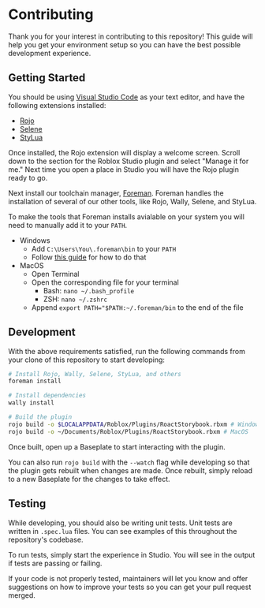 # Contributing

Thank you for your interest in contributing to this repository! This guide will help you get your environment setup so you can have the best possible development experience.

## Getting Started

You should be using [Visual Studio Code](https://code.visualstudio.com/) as your text editor, and have the following extensions installed:

- [Rojo](https://marketplace.visualstudio.com/items?itemName=evaera.vscode-rojo)
- [Selene](https://marketplace.visualstudio.com/items?itemName=Kampfkarren.selene-vscode)
- [StyLua](https://marketplace.visualstudio.com/items?itemName=JohnnyMorganz.stylua)

Once installed, the Rojo extension will display a welcome screen. Scroll down to the section for the Roblox Studio plugin and select "Manage it for me." Next time you open a place in Studio you will have the Rojo plugin ready to go.

Next install our toolchain manager, [Foreman](https://github.com/Roblox/foreman/). Foreman handles the installation of several of our other tools, like Rojo, Wally, Selene, and StyLua. 

To make the tools that Foreman installs avialable on your system you will need to manually add it to your `PATH`.
- Windows
    - Add `C:\Users\You\.foreman\bin` to your `PATH`
    - Follow [this guide](https://www.architectryan.com/2018/03/17/add-to-the-path-on-windows-10/) for how to do that
- MacOS
    - Open Terminal
    - Open the corresponding file for your terminal
        - Bash: `nano ~/.bash_profile`
        - ZSH: `nano ~/.zshrc`
    - Append `export PATH="$PATH:~/.foreman/bin` to the end of the file

## Development

With the above requirements satisfied, run the following commands from your clone of this repository to start developing:

```sh
# Install Rojo, Wally, Selene, StyLua, and others
foreman install

# Install dependencies
wally install

# Build the plugin
rojo build -o $LOCALAPPDATA/Roblox/Plugins/RoactStorybook.rbxm # Windows
rojo build -o ~/Documents/Roblox/Plugins/RoactStorybook.rbxm # MacOS
```

Once built, open up a Baseplate to start interacting with the plugin.

You can also run `rojo build` with the `--watch` flag while developing so that the plugin gets rebuilt when changes are made. Once rebuilt, simply reload to a new Baseplate for the changes to take effect.

## Testing

While developing, you should also be writing unit tests. Unit tests are written in `.spec.lua` files. You can see examples of this throughout the repository's codebase.

To run tests, simply start the experience in Studio. You will see in the output if tests are passing or failing.

If your code is not properly tested, maintainers will let you know and offer suggestions on how to improve your tests so you can get your pull request merged.
